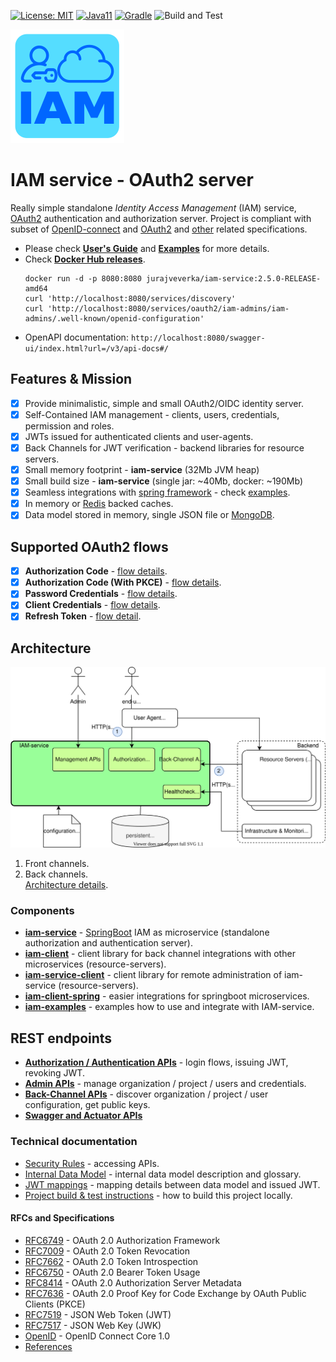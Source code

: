 [![License: MIT](https://img.shields.io/badge/License-MIT-yellow.svg)](https://opensource.org/licenses/MIT)
[![Java11](https://img.shields.io/badge/java-11-blue)](https://img.shields.io/badge/java-11-blue)
[![Gradle](https://img.shields.io/badge/gradle-v6.5-blue)](https://img.shields.io/badge/gradle-v6.5-blue)
![Build and Test](https://github.com/jveverka/iam-service/workflows/Build%20and%20Test/badge.svg)

![logo](docs/iam-icon.svg) 

# IAM service - OAuth2 server
Really simple standalone *Identity Access Management* (IAM) service, [OAuth2](https://tools.ietf.org/html/rfc6749) authentication and authorization server. 
Project is compliant with subset of [OpenID-connect](https://openid.net/specs/openid-connect-core-1_0.html) 
and [OAuth2](https://tools.ietf.org/html/rfc6749) and [other](https://github.com/jveverka/iam-service#rfcs-and-specifications) related specifications. 

* Please check [__User's Guide__](docs/IAM-user-manual/README.md) and [__Examples__](iam-examples) for more details.
* Check [__Docker Hub releases__](https://hub.docker.com/r/jurajveverka/iam-service).
  ```
  docker run -d -p 8080:8080 jurajveverka/iam-service:2.5.0-RELEASE-amd64
  curl 'http://localhost:8080/services/discovery'
  curl 'http://localhost:8080/services/oauth2/iam-admins/iam-admins/.well-known/openid-configuration'
  ```
* OpenAPI documentation: ``http://localhost:8080/swagger-ui/index.html?url=/v3/api-docs#/``  

## Features & Mission
* [x] Provide minimalistic, simple and small OAuth2/OIDC identity server. 
* [x] Self-Contained IAM management - clients, users, credentials, permission and roles.
* [x] JWTs issued for authenticated clients and user-agents.
* [x] Back Channels for JWT verification - backend libraries for resource servers. 
* [x] Small memory footprint - __iam-service__ (32Mb JVM heap)
* [x] Small build size - __iam-service__ (single jar: ~40Mb, docker: ~190Mb)
* [x] Seamless integrations with [spring framework](https://spring.io/) - check [examples](iam-examples).
* [x] In memory or [Redis](https://redis.io/) backed caches.
* [x] Data model stored in memory, single JSON file or [MongoDB](https://www.mongodb.com/).

## Supported OAuth2 flows
* [x] __Authorization Code__ - [flow details](docs/oauth2/131_authorization-code-flow.md).
* [x] __Authorization Code (With PKCE)__ - [flow details](docs/oauth2/131_authorization-code-flow.md).
* [x] __Password Credentials__ - [flow details](docs/oauth2/133_password-credentials-flow.md).
* [x] __Client Credentials__ - [flow details](docs/oauth2/134_client-credentials-flow.md).
* [x] __Refresh Token__ - [flow detail](docs/oauth2/15_refresh-tokens-flow.md).

## Architecture
![architecture](docs/IAM-service-architecture-simple.svg)
1. Front channels.
2. Back channels.   
[Architecture details](docs/IAM-architecture-details.md).

### Components
* [__iam-service__](iam-service) - [SpringBoot](https://spring.io/projects/spring-boot) IAM as microservice (standalone authorization and authentication server). 
* [__iam-client__](iam-common/iam-client) - client library for back channel integrations with other microservices (resource-servers). 
* [__iam-service-client__](iam-common/iam-service-client) - client library for remote administration of iam-service (resource-servers).
* [__iam-client-spring__](iam-common/iam-client-spring) - easier integrations for springboot microservices.
* [__iam-examples__](iam-examples) - examples how to use and integrate with IAM-service.

## REST endpoints 
* [__Authorization / Authentication APIs__](docs/apis/IAM-authorization-and-authentication-apis.md) - login flows, issuing JWT, revoking JWT.
* [__Admin APIs__](docs/apis/IAM-admin-apis.md) - manage organization / project / users and credentials.
* [__Back-Channel APIs__](docs/apis/IAM-back-channel-apis.md) - discover organization / project / user configuration, get public keys.
* [__Swagger and Actuator APIs__](docs/apis/IAM-swagger-and-actuator-links.md)

### Technical documentation
* [Security Rules](docs/IAM-user-manual/IAM-Service-Security-Model.md) - accessing APIs.
* [Internal Data Model](docs/IAM-data-model.md) - internal data model description and glossary.
* [JWT mappings](docs/JWT-mapping-details.md) - mapping details between data model and issued JWT.
* [Project build & test instructions](docs/IAM-build-test.md) - how to build this project locally.

#### RFCs and Specifications
* [RFC6749](https://tools.ietf.org/html/rfc6749) - OAuth 2.0 Authorization Framework
* [RFC7009](https://tools.ietf.org/html/rfc7009) - OAuth 2.0 Token Revocation  
* [RFC7662](https://tools.ietf.org/html/rfc7662) - OAuth 2.0 Token Introspection
* [RFC6750](https://tools.ietf.org/html/rfc6750) - OAuth 2.0 Bearer Token Usage
* [RFC8414](https://tools.ietf.org/html/rfc8414) - OAuth 2.0 Authorization Server Metadata
* [RFC7636](https://tools.ietf.org/html/rfc7636) - OAuth 2.0 Proof Key for Code Exchange by OAuth Public Clients (PKCE) 
* [RFC7519](https://tools.ietf.org/html/rfc7519) - JSON Web Token (JWT)
* [RFC7517](https://tools.ietf.org/html/rfc7517) - JSON Web Key (JWK)
* [OpenID](https://openid.net/specs/openid-connect-core-1_0.html) - OpenID Connect Core 1.0
* [References](docs/references.md)
